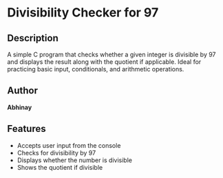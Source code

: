 # Divisibility Checker for 97

## Description

A simple C program that checks whether a given integer is divisible by 97 and displays the result along with the quotient if applicable. Ideal for practicing basic input, conditionals, and arithmetic operations.

## Author

**Abhinay**

## Features

- Accepts user input from the console
- Checks for divisibility by 97
- Displays whether the number is divisible
- Shows the quotient if divisible




